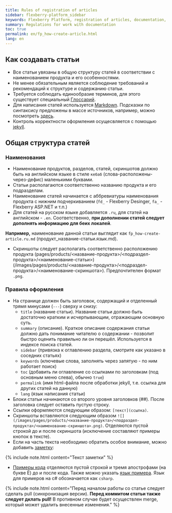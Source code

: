 ```yaml
---
title: Rules of registration of articles
sidebar: flexberry-platform_sidebar
keywords: Flexberry Platform, registration of articles, documentation, regulations
summary: Regulations for work with documentation
toc: true
permalink: en/fp_how-create-article.html
lang: en
---
```


## Как создавать статьи

* Все статьи увязаны в общую структуру статей в соответствии с наименованием продукта и его особенностями. 
* Не менее обязательным является соблюдение требований и рекомендаций к структуре и содержанию статьи.
* Требуется соблюдать единообразие терминов, для этого существует специальный [Глоссарий](fp_glossary.html).
* Для написания статей используется [Markdown](http://daringfireball.net/projects/markdown/).  Подсказки по синтаксису предложены в массе источников, например, можно посмотреть [здесь](http://paulradzkov.com/2014/markdown_cheatsheet/).
* Контроль корректности оформления осущесвляется с помощью [jekyll](http://jekyllrb.com/).

## Общая структура статей

### Наименования

* Наименование продуктов, разделов, статей, скриншотов должно быть на английском языке в стиле `кебаб` (слова-расположены-через-дефис) маленькими буквами.
* Статьи располагаются соответственно названию продукта и его подразделам.
* Наименование статей начинается с аббревиатуры наименования продукта с нижним подчеркиванием (`fd_` - Flexberry Desinger, `fa_` - Flexberry ASP.NET и т.п.)
* Для статей на русском языке добавляется `.ru`, для статей на английском - `.en`. Соответственно, **при дополнении статей следует дополнять информацию для беих локалей**.

__Например,__ наименование данной статьи выглядит как `fp_how-create-article.ru.md` (продукт_название-статьи.язык.md).

* Скриншоты следует располагать соответственно расположению продукта (pages/products/<название-продукта>/<подраздел-продукта>/<наименование-статьи>)(/images/pages/products/<название-продукта>/<подраздел-продукта>/<наименование-скриншота>). Предпочтителен формат `.png`.

### Правила оформления

* На странице должен быть заголовок, содержащий и отделенный трямя минусами (`---`) сверху и снизу:
  * `title` (название статьи). Название статьи должно быть достаточно кратким и исчерпывающим, отражающим основную суть.
  * `summary` (описание). Краткое описание содержания статьи должно дать понимание читателю о содержании - позволит быстро оценить правильно ли он перешёл. Используется в индексе поиска статей.
  * `sidebar` (привязка к оглавлению раздела, смотрите как указано в соседних статьях)
  * `keywords` (ключевые слова, заполнять через запятую - по ним работает поиск)
  * `toc` (добавить ли оглавление со ссылками по заголовкам (под основным меню слева), обычно `true`)
  * `permalink` (имя html-файла после обработки jekyll, т.е. ссылка для других статей на данную)
  * `lang` (язык написания статьи)
* Блоки статьи начинаются со второго уровня заголовков (##). После заголовка следует оставить пустую строку.
* Ссылки оформляются следующим образом: `[текст](ссылка)`.
* Скриншоты вставляются следующим образом `![](/images/pages/products/<название-продукта>/<подраздел-продукта>/<наименование-скриншота>.png)`. Отделяются пустой строкой до и после скриншота (исключение составляют примеры кнопок в тексте).
* Если на часть текста необходимо обратить особое внимание, можно добавить [заметку](https://flexberry.github.io/mydoc_alerts.html): 

{% include note.html content="Текст заметки" %}

* [Примеры кода](https://flexberry.github.io/mydoc_code_samples.html) отделяются пустой строкой и тремя апострофами (на букве Ё) до и после кода. Также можно указать [язык примера](http://idratherbewriting.com/documentation-theme-jekyll/mydoc_syntax_highlighting.html#available-lexers).  Язык для примеров на c# обозначается как `csharp`.

{% include note.html content="Перед началом работы со статье следует сделать pull (синхронизация версии). **Перед коммитом статьи также следует дклать pull!** В противном случае будет осуществлен merge, который может удалить внесенные изменения." %}
